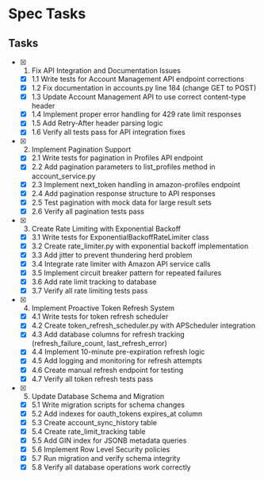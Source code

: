 # Spec Tasks

## Tasks

- [x] 1. Fix API Integration and Documentation Issues
  - [x] 1.1 Write tests for Account Management API endpoint corrections
  - [x] 1.2 Fix documentation in accounts.py line 184 (change GET to POST)
  - [x] 1.3 Update Account Management API to use correct content-type header
  - [x] 1.4 Implement proper error handling for 429 rate limit responses
  - [x] 1.5 Add Retry-After header parsing logic
  - [x] 1.6 Verify all tests pass for API integration fixes

- [x] 2. Implement Pagination Support
  - [x] 2.1 Write tests for pagination in Profiles API endpoint
  - [x] 2.2 Add pagination parameters to list_profiles method in account_service.py
  - [x] 2.3 Implement next_token handling in amazon-profiles endpoint
  - [x] 2.4 Add pagination response structure to API responses
  - [x] 2.5 Test pagination with mock data for large result sets
  - [x] 2.6 Verify all pagination tests pass

- [x] 3. Create Rate Limiting with Exponential Backoff
  - [x] 3.1 Write tests for ExponentialBackoffRateLimiter class
  - [x] 3.2 Create rate_limiter.py with exponential backoff implementation
  - [x] 3.3 Add jitter to prevent thundering herd problem
  - [x] 3.4 Integrate rate limiter with Amazon API service calls
  - [x] 3.5 Implement circuit breaker pattern for repeated failures
  - [x] 3.6 Add rate limit tracking to database
  - [x] 3.7 Verify all rate limiting tests pass

- [x] 4. Implement Proactive Token Refresh System
  - [x] 4.1 Write tests for token refresh scheduler
  - [x] 4.2 Create token_refresh_scheduler.py with APScheduler integration
  - [x] 4.3 Add database columns for refresh tracking (refresh_failure_count, last_refresh_error)
  - [x] 4.4 Implement 10-minute pre-expiration refresh logic
  - [x] 4.5 Add logging and monitoring for refresh attempts
  - [x] 4.6 Create manual refresh endpoint for testing
  - [x] 4.7 Verify all token refresh tests pass

- [x] 5. Update Database Schema and Migration
  - [x] 5.1 Write migration scripts for schema changes
  - [x] 5.2 Add indexes for oauth_tokens expires_at column
  - [x] 5.3 Create account_sync_history table
  - [x] 5.4 Create rate_limit_tracking table
  - [x] 5.5 Add GIN index for JSONB metadata queries
  - [x] 5.6 Implement Row Level Security policies
  - [x] 5.7 Run migration and verify schema integrity
  - [x] 5.8 Verify all database operations work correctly